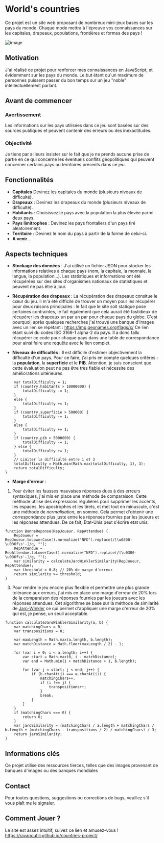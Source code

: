 # World's countries 

Ce projet est un site web proposant de nombreux mini-jeux basés sur les pays du monde. Chaque mode mettra à l'épreuve vos connaissances sur les capitales, drapeaux, populations, frontières et formes des pays !

![image](https://github.com/RayanOUTILI/countries-project/assets/59539437/fa92a321-7109-469d-956b-4a0f5555e9a9)
 
## Motivation 
J'ai réalisé ce projet pour renforcer mes connaissances en JavaScript, et évidemment sur les pays du monde. Le but étant qu'un maximum de personnes puissent passer du bon temps sur un jeu "noble" intellectuellement parlant.

## Avant de commencer 

### Avertissement 
Les informations sur les pays utilisées dans ce jeu sont basées sur des sources publiques et peuvent contenir des erreurs ou des inexactitudes. 

### Objectivité
Je tiens par ailleurs insister sur le fait que je ne prends aucune prise de partie en ce qui concerne les éventuels conflits géopolitiques qui peuvent concerner certains pays ou territoires présents dans ce jeu.

## Fonctionnalités

* **Capitales** Devinez les capitales du monde (plusieurs niveaux de difficulté).
* **Drapeaux** : Devinez les drapeaux du monde (plusieurs niveaux de difficulté).
* **Habitants** : Choisissez le pays avec la population la plus élevée parmi deux pays.
* **Pays limitrophes** : Devinez les pays frontaliers d'un pays tiré aléatoirement.
* **Territoire** : Devinez le nom du pays à partir de la forme de celui-ci.
* **A venir**...

## Aspects techniques 
* **Stockage des données** : J'ai utilisé un fichier JSON pour stocker les informations relatives à chaque pays (nom, la capitale, la monnaie, la langue, la population...).
Les statistiques et informations ont été récupérées sur des sites d'organismes nationaux de statistiques et peuvent ne pas être à jour.

* **Récupération des drapeaux** : La récupération des drapeaux consitue le cœur du jeu. Il m'a été difficile de trouver un moyen pour les récupérer pour deux raisons principales : le fait que le site soit statique pose certaines contraintes, le fait également que cela aurait été fastidieux de récupérer les drapeaux un par un par pour chaque pays du globe. C'est pourquoi, après quelques recherches j'ai trouvé une banque d'images avec un lien se répétant : https://img.geonames.org/flags/x/ Ce lien étant suivi du codes ISO 3166-1 alpha-2 du pays. Il a donc fallu récupérer ce code pour chaque pays dans une table de correspondance pour ainsi faire une requête avec le lien complet.
  
* **Niveaux de difficultés** : Il est difficile d'estimer objectivement la difficulté d'un pays.
Pour ce faire, j'ai pris en compte quelques critères : la **population**, la **superficie** et le **PIB**.
Attention, je suis conscient que cette évaluation peut ne pas être très fiable et nécessite des améliorations ultérieures.
```function getDifficulty(country) {
    var totalDifficulty = 1;
    if (country.habitants > 10000000) {
        totalDifficulty -= 1;
    }
    else {
        totalDifficulty += 1;
    }
    if (country.superficie > 500000) {
        totalDifficulty -= 1;
    }
    else {
        totalDifficulty += 1;
    }
    if (country.pib > 5000000) {
        totalDifficulty -= 1;
    } else {
        totalDifficulty += 1;
    }
    // Limiter la difficulté entre 1 et 3
    totalDifficulty = Math.min(Math.max(totalDifficulty, 1), 3);
    return totalDifficulty;
}
```

* **Marge d'erreur** :
1. Pour éviter les fausses mauvaises réponses dues à des erreurs syntaxiques, j'ai mis en place une méthode de comparaison. Cette méthode utilise des expressions régulières pour supprimer les accents, les espaces, les apostrophes et les tirets, et met tout en minuscule, c'est une méthode de *normalisation*, en somme.
Cela permet d'obtenir une correspondance plus juste entre les réponses fournies par les joueurs et les réponses attendues.
De ce fait, Etat-Unis peut s'écrire etat unis.
```
function BonneReponse(RepJoueur, RepAttendue) {
    RepJoueur = RepJoueur.toLowerCase().normalize("NFD").replace(/[\u0300-\u036f\s'-]/g, "");
    RepAttendue = RepAttendue.toLowerCase().normalize("NFD").replace(/[\u0300-\u036f\s'-]/g, "");
    var similarity = calculateJaroWinklerSimilarity(RepJoueur, RepAttendue);
    var threshold = 0.8; // 20% de marge d'erreur
    return similarity >= threshold;
}
```

3. Pour rendre le jeu encore plus flexible et permettre une plus grande tolérance aux erreurs, j'ai mis en place une marge d'erreur de 20% lors de la comparaison des réponses fournies par les joueurs avec les réponses attendues.
Cet algorithme se base sur la méthode de similarité de [Jaro-Winkler]([https://example.com](https://fr.wikipedia.org/wiki/Distance_de_Jaro-Winkler)) ce qui permet d'appliquer une marge d'erreur de 20% qui est, je pense, un seuil acceptable.
```
function calculateJaroWinklerSimilarity(a, b) {
    var matchingChars = 0;
    var transpositions = 0;

    var maxLength = Math.max(a.length, b.length);
    var matchDistance = Math.floor(maxLength / 2) - 1;

    for (var i = 0; i < a.length; i++) {
        var start = Math.max(0, i - matchDistance);
        var end = Math.min(i + matchDistance + 1, b.length);

        for (var j = start; j < end; j++) {
            if (b.charAt(j) === a.charAt(i)) {
                matchingChars++;
                if (i !== j) {
                    transpositions++;
                }
                break;
            }
        }
    }
    if (matchingChars === 0) {
        return 0;
    }
    var jaroSimilarity = (matchingChars / a.length + matchingChars / b.length + (matchingChars - transpositions / 2) / matchingChars) / 3;
    return jaroSimilarity;
}
```

  
## Informations clés
Ce projet utilise des ressources tierces, telles que des images provenant de banques d'images ou des banques mondiales

## Contact
Pour toutes questions, suggestions ou corrections de bugs, veuillez s'il vous plaît me le signaler.

## Comment Jouer ?
Le site est assez intuitif, suivez ce lien et amusez-vous ! 
https://rayanoutili.github.io/countries-project/
